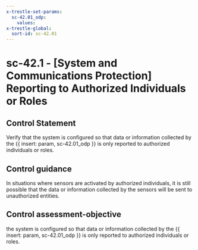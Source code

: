 ```yaml
---
x-trestle-set-params:
  sc-42.01_odp:
    values:
x-trestle-global:
  sort-id: sc-42.01
---
```


# sc-42.1 - \[System and Communications Protection\] Reporting to Authorized Individuals or Roles

## Control Statement

Verify that the system is configured so that data or information collected by the {{ insert: param, sc-42.01_odp }} is only reported to authorized individuals or roles.

## Control guidance

In situations where sensors are activated by authorized individuals, it is still possible that the data or information collected by the sensors will be sent to unauthorized entities.

## Control assessment-objective

the system is configured so that data or information collected by the {{ insert: param, sc-42.01_odp }} is only reported to authorized individuals or roles.
